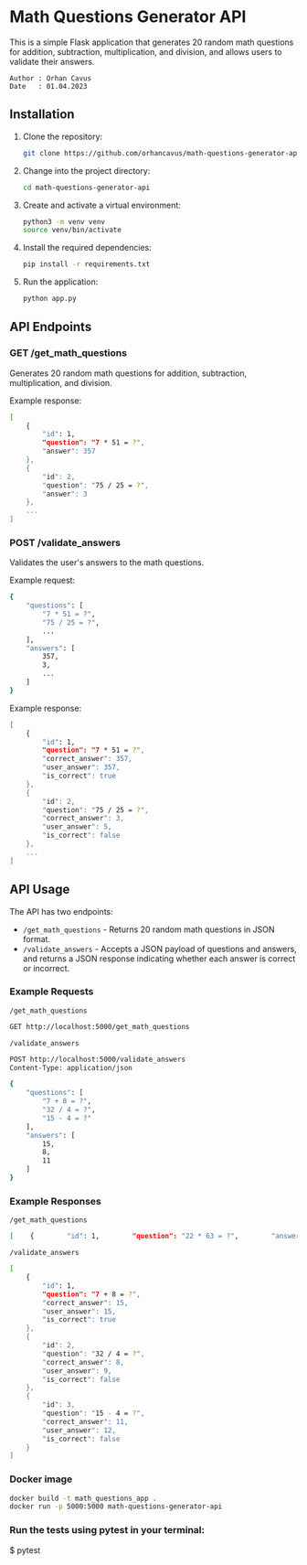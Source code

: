 # Math Questions Generator API

This is a simple Flask application that generates 20 random math questions for addition, subtraction, multiplication, and division, and allows users to validate their answers.

```text
Author : Orhan Cavus
Date   : 01.04.2023
```

## Installation

1. Clone the repository:

    ```bash
    git clone https://github.com/orhancavus/math-questions-generator-api.git
    ```

2. Change into the project directory:

    ```bash
    cd math-questions-generator-api
    ```

3. Create and activate a virtual environment:

    ```bash
    python3 -m venv venv
    source venv/bin/activate
    ```

4. Install the required dependencies:

    ```bash
    pip install -r requirements.txt
    ```

5. Run the application:

    ```bash
    python app.py
    ```

## API Endpoints

### GET /get_math_questions

Generates 20 random math questions for addition, subtraction, multiplication, and division.

Example response:

```bash
[
    {
        "id": 1,
        "question": "7 * 51 = ?",
        "answer": 357
    },
    {
        "id": 2,
        "question": "75 / 25 = ?",
        "answer": 3
    },
    ...
]
```

### POST /validate_answers

Validates the user's answers to the math questions.

Example request:

```bash
{
    "questions": [
        "7 * 51 = ?",
        "75 / 25 = ?",
        ...
    ],
    "answers": [
        357,
        3,
        ...
    ]
}
```

Example response:

```bash
[
    {
        "id": 1,
        "question": "7 * 51 = ?",
        "correct_answer": 357,
        "user_answer": 357,
        "is_correct": true
    },
    {
        "id": 2,
        "question": "75 / 25 = ?",
        "correct_answer": 3,
        "user_answer": 5,
        "is_correct": false
    },
    ...
]
```

## API Usage
The API has two endpoints:

* `/get_math_questions` - Returns 20 random math questions in JSON format.
* `/validate_answers` - Accepts a JSON payload of questions and answers, and returns a JSON response indicating whether each answer is correct or incorrect.

### Example Requests

`/get_math_questions`

```bash
GET http://localhost:5000/get_math_questions
```

`/validate_answers`

```bash
POST http://localhost:5000/validate_answers
Content-Type: application/json

{
    "questions": [
        "7 + 8 = ?",
        "32 / 4 = ?",
        "15 - 4 = ?"
    ],
    "answers": [
        15,
        8,
        11
    ]
}
```

### Example Responses

`/get_math_questions`

```bash
[    {        "id": 1,        "question": "22 * 63 = ?",        "answer": 1386    },    {        "id": 2,        "question": "75 - 94 = ?",        "answer": -19    },    ...]
```

`/validate_answers`

```bash
[
    {
        "id": 1,
        "question": "7 + 8 = ?",
        "correct_answer": 15,
        "user_answer": 15,
        "is_correct": true
    },
    {
        "id": 2,
        "question": "32 / 4 = ?",
        "correct_answer": 8,
        "user_answer": 9,
        "is_correct": false
    },
    {
        "id": 3,
        "question": "15 - 4 = ?",
        "correct_answer": 11,
        "user_answer": 12,
        "is_correct": false
    }
]
```

### Docker image

```bash
docker build -t math_questions_app .
docker run -p 5000:5000 math-questions-generator-api
```


### Run the tests using pytest in your terminal:

$ pytest
